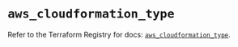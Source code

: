 # `aws_cloudformation_type`

Refer to the Terraform Registry for docs: [`aws_cloudformation_type`](https://registry.terraform.io/providers/hashicorp/aws/5.71.0/docs/resources/cloudformation_type).
